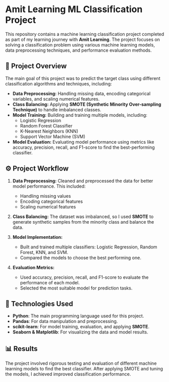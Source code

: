 # Amit Learning ML Classification Project

This repository contains a machine learning classification project completed as part of my learning journey with **Amit Learning**. The project focuses on solving a classification problem using various machine learning models, data preprocessing techniques, and performance evaluation methods.

## 📝 Project Overview

The main goal of this project was to predict the target class using different classification algorithms and techniques, including:

- **Data Preprocessing:** Handling missing data, encoding categorical variables, and scaling numerical features.
- **Class Balancing:** Applying **SMOTE (Synthetic Minority Over-sampling Technique)** to handle imbalanced classes.
- **Model Training:** Building and training multiple models, including:
  - Logistic Regression
  - Random Forest Classifier
  - K-Nearest Neighbors (KNN)
  - Support Vector Machine (SVM)
- **Model Evaluation:** Evaluating model performance using metrics like accuracy, precision, recall, and F1-score to find the best-performing classifier.

## ⚙️ Project Workflow

1. **Data Preprocessing:** Cleaned and preprocessed the data for better model performance. This included:
   - Handling missing values
   - Encoding categorical features
   - Scaling numerical features

2. **Class Balancing:** The dataset was imbalanced, so I used **SMOTE** to generate synthetic samples from the minority class and balance the data.

3. **Model Implementation:**
   - Built and trained multiple classifiers: Logistic Regression, Random Forest, KNN, and SVM.
   - Compared the models to choose the best performing one.

4. **Evaluation Metrics:**
   - Used accuracy, precision, recall, and F1-score to evaluate the performance of each model.
   - Selected the most suitable model for prediction tasks.

## 🔧 Technologies Used

- **Python**: The main programming language used for this project.
- **Pandas**: For data manipulation and preprocessing.
- **scikit-learn**: For model training, evaluation, and applying **SMOTE**.
- **Seaborn & Matplotlib**: For visualizing the data and model results.

## 📊 Results

The project involved rigorous testing and evaluation of different machine learning models to find the best classifier. After applying SMOTE and tuning the models, I achieved improved classification performance.

